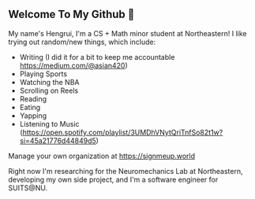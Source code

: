 ## Welcome To My Github 👋

My name's Hengrui, I'm a CS + Math minor student at Northeastern! I like trying out random/new things, which include:
- Writing (I did it for a bit to keep me accountable https://medium.com/@asian420)
- Playing Sports
- Watching the NBA
- Scrolling on Reels
- Reading
- Eating
- Yapping
- Listening to Music (https://open.spotify.com/playlist/3UMDhVNytQriTnfSo82t1w?si=45a21776d44849d5)

Manage your own organization at https://signmeup.world

Right now I'm researching for the Neuromechanics Lab at Northeastern, developing my own side project, and I'm a software engineer for SUITS@NU.
